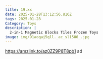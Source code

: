 ```yaml
---
title: 19.xx
date: 2025-01-28T13:12:56.816Z
tags: 2025-01-28
Category: Toys
description: |
  2-in-1 Magnetic Blocks Tiles Frozen Toys 
image: img/91aoqaj5qll._ac_sl1500_.jpg
---
```

https://amzlink.to/az0ZZ9P8T8pb1  ad